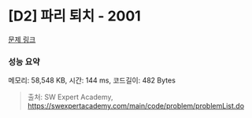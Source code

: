 # [D2] 파리 퇴치 - 2001 

[문제 링크](https://swexpertacademy.com/main/code/problem/problemDetail.do?contestProbId=AV5PzOCKAigDFAUq) 

### 성능 요약

메모리: 58,548 KB, 시간: 144 ms, 코드길이: 482 Bytes



> 출처: SW Expert Academy, https://swexpertacademy.com/main/code/problem/problemList.do